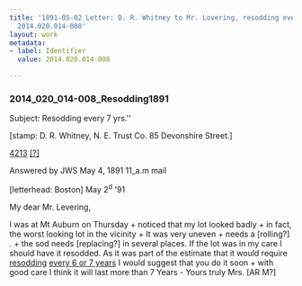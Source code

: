 ```yaml
---
title: '1891-05-02 Letter: D. R. Whitney to Mr. Lovering, resodding every 6 or 7 years,
  2014.020.014-008'
layout: work
metadata:
- label: Identifier
  value: 2014.020.014-008

---
```

<div class="pages">
<div id="page-1485710">
<h3><a name="page-1485710">2014_020_014-008_Resodding1891</a></h3>
<div class="page-content">
<p>Subject: Resodding every 7 yrs.''</p>
<p>[stamp: D. R. Whitney,<span class='line-break'> </span>N. E. Trust Co.<span class='line-break'> </span>85 Devonshire Street.]</p>
<p><ins>4213</ins><span class='line-break'> </span><ins>[?]</ins></p>
<p>Answered<span class='line-break'> </span>by JWS<span class='line-break'> </span>May 4, 1891<span class='line-break'> </span>11_a.m<span class='line-break'> </span>mail</p>
<p>[letterhead: Boston]<span class='line-break'> </span>May 2<sup>d</sup> '91</p>
<p>My dear Mr. Levering,</p>
<p>I was at Mt Auburn<span class='line-break'> </span>on Thursday + noticed that<span class='line-break'> </span>my lot looked badly + in fact,<span class='line-break'> </span>the worst looking lot in the<span class='line-break'> </span>vicinity + It was very uneven<span class='line-break'> </span>+ needs a [rolling?] . + the sod<span class='line-break'> </span>needs [replacing?] in several<span class='line-break'> </span>places. If the lot was in<span class='line-break'> </span>my care I should have<span class='line-break'> </span>it resodded. As it was<span class='line-break'> </span>part of the estimate that<span class='line-break'> </span>it would require <ins>resodding</ins><span class='line-break'> </span><ins>every 6 or 7 years</ins> I would<span class='line-break'> </span>suggest that you do it soon<span class='line-break'> </span>+ with good care I think<span class='line-break'> </span>it will last more than<span class='line-break'> </span>7 Years - Yours truly Mrs. [AR M?]</p>
</div>
</div>
<br />
</div>
